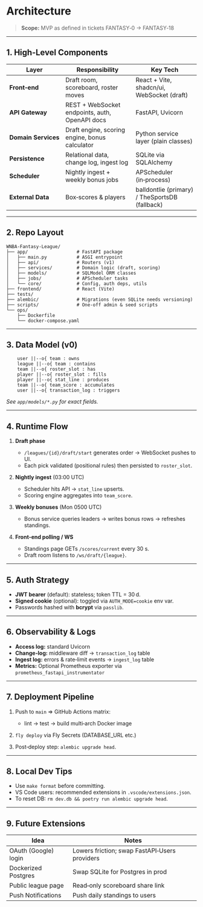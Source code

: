 # Architecture


> **Scope:** MVP as defined in tickets FANTASY‑0 → FANTASY‑18

---

## 1. High‑Level Components

| Layer               | Responsibility                                 | Key Tech                                       |
| ------------------- | ---------------------------------------------- | ---------------------------------------------- |
| **Front‑end**       | Draft room, scoreboard, roster moves           | React + Vite, shadcn/ui, WebSocket (draft)     |
| **API Gateway**     | REST + WebSocket endpoints, auth, OpenAPI docs | FastAPI, Uvicorn                               |
| **Domain Services** | Draft engine, scoring engine, bonus calculator | Python service layer (plain classes)           |
| **Persistence**     | Relational data, change log, ingest log        | SQLite via SQLAlchemy                            |
| **Scheduler**       | Nightly ingest + weekly bonus jobs             | APScheduler (in‑process)                       |
| **External Data**   | Box‑scores & players                           | balldontlie (primary) / TheSportsDB (fallback) |

---

## 2. Repo Layout

```
WNBA-Fantasy-League/
├── app/                  # FastAPI package
│   ├── main.py           # ASGI entrypoint
│   ├── api/              # Routers (v1)
│   ├── services/         # Domain logic (draft, scoring)
│   ├── models/           # SQLModel ORM classes
│   ├── jobs/             # APScheduler tasks
│   └── core/             # Config, auth deps, utils
├── frontend/             # React (Vite)
├── tests/
├── alembic/              # Migrations (even SQLite needs versioning)
├── scripts/              # One‑off admin & seed scripts
└── ops/
    ├── Dockerfile
    └── docker-compose.yaml
```

---

## 3. Data Model (v0)

```mermaiderDiagram
    user ||--o{ team : owns
    league ||--o{ team : contains
    team ||--o{ roster_slot : has
    player ||--o{ roster_slot : fills
    player ||--o{ stat_line : produces
    team ||--o{ team_score : accumulates
    user ||--o{ transaction_log : triggers
```

*See `app/models/*.py` for exact fields.*

---

## 4. Runtime Flow

1. **Draft phase**

   * `/leagues/{id}/draft/start` generates order → WebSocket pushes to UI.
   * Each pick validated (positional rules) then persisted to `roster_slot`.
2. **Nightly ingest** (03:00 UTC)

   * Scheduler hits API → `stat_line` upserts.
   * Scoring engine aggregates into `team_score`.
3. **Weekly bonuses** (Mon 0500 UTC)

   * Bonus service queries leaders → writes bonus rows → refreshes standings.
4. **Front‑end polling / WS**

   * Standings page GETs `/scores/current` every 30 s.
   * Draft room listens to `/ws/draft/{league}`.

---

## 5. Auth Strategy

* **JWT bearer** (default): stateless; token TTL = 30 d.
* **Signed cookie** (optional): toggled via `AUTH_MODE=cookie` env var.
* Passwords hashed with **bcrypt** via `passlib`.

---

## 6. Observability & Logs

* **Access log:** standard Uvicorn
* **Change‑log:** middleware diff → `transaction_log` table
* **Ingest log:** errors & rate‑limit events → `ingest_log` table
* **Metrics:** Optional Prometheus exporter via `prometheus_fastapi_instrumentator`

---

## 7. Deployment Pipeline

1. Push to `main` ⇒ GitHub Actions matrix:

   * lint → test → build multi‑arch Docker image
2. `fly deploy` via Fly Secrets (DATABASE\_URL etc.)
3. Post‑deploy step: `alembic upgrade head`.

---

## 8. Local Dev Tips

* Use `make format` before committing.
* VS Code users: recommended extensions in `.vscode/extensions.json`.
* To reset DB: `rm dev.db && poetry run alembic upgrade head`.

---

## 9. Future Extensions

| Idea                 | Notes                                         |
| -------------------- | --------------------------------------------- |
| OAuth (Google) login | Lowers friction; swap FastAPI‑Users providers |
| Dockerized Postgres  | Swap SQLite for Postgres in prod              |
| Public league page   | Read‑only scoreboard share link               |
| Push Notifications    | Push daily standings to users                  |
